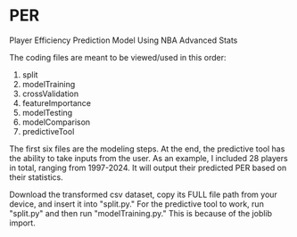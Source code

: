 # PER
Player Efficiency Prediction Model Using NBA Advanced Stats

The coding files are meant to be viewed/used in this order:

1. split
2. modelTraining
3. crossValidation
4. featureImportance
5. modelTesting
6. modelComparison
7. predictiveTool

The first six files are the modeling steps. At the end, the 
predictive tool has the ability to take inputs from the user. 
As an example, I included 28 players in total, ranging from 
1997-2024. It will output their predicted PER based on their statistics.

Download the transformed csv dataset, copy its FULL file path from 
your device, and insert it into "split.py." For the predictive tool 
to work, run "split.py" and then run "modelTraining.py." This is because 
of the joblib import.
